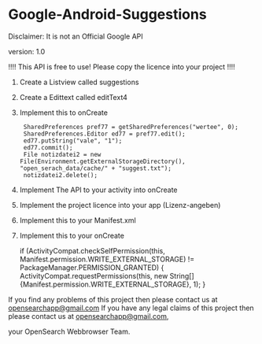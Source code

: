 # Google-Android-Suggestions
Disclaimer: It is not an Official Google API

version: 1.0

!!!! This API is free to use! Please copy the licence into your project !!!!

1. Create a Listview called suggestions

2. Create a Edittext called editText4

3. Implement this to onCreate

        SharedPreferences pref77 = getSharedPreferences("wertee", 0);
        SharedPreferences.Editor ed77 = pref77.edit();
        ed77.putString("vale", "1");
        ed77.commit();
        File notizdatei2 = new File(Environment.getExternalStorageDirectory(), "open_serach_data/cache/" + "suggest.txt");
        notizdatei2.delete();
        
4. Implement The API to your activity into onCreate

5. Implement the project licence into your app (Lizenz-angeben)

6. Implement this to your Manifest.xml

    <uses-permission android:name="android.permission.INTERNET" />
    <uses-permission android:name="android.permission.WRITE_EXTERNAL_STORAGE" />
    <uses-permission android:name="android.permission.ACCESS_NETWORK_STATE" />
    
7. Implement this to your onCreate

    if (ActivityCompat.checkSelfPermission(this, Manifest.permission.WRITE_EXTERNAL_STORAGE) != PackageManager.PERMISSION_GRANTED) {
            ActivityCompat.requestPermissions(this, new String[]{Manifest.permission.WRITE_EXTERNAL_STORAGE}, 1);
        }

If you find any problems of this project then please contact us at opensearchapp@gmail.com
If you have any legal claims of this project then please contact us at opensearchapp@gmail.com,

your OpenSearch Webbrowser Team.

